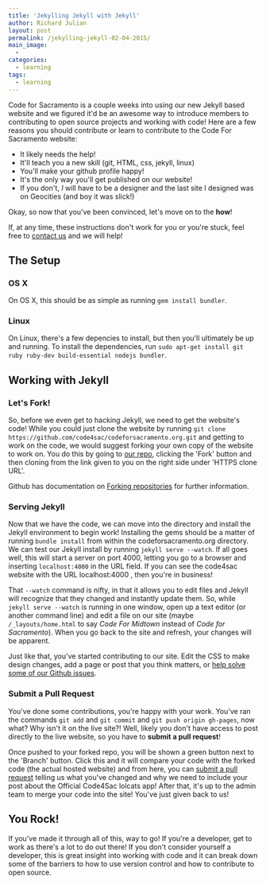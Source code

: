 ```yaml
---
title: 'Jekylling Jekyll with Jekyll'
author: Richard Julian
layout: post
permalink: /jekylling-jekyll-02-04-2015/
main_image:
  -
categories:
  - learning
tags:
  - learning
---
```


Code for Sacramento is a couple weeks into using our new Jekyll based website and we figured it'd be an awesome way to introduce members to contributing to open source projects and working with code! Here are a few reasons you should contribute or learn to contribute to the Code For Sacramento website:
* It likely needs the help!
* It'll teach you a new skill (git, HTML, css, jekyll, linux)
* You'll make your github profile happy!
* It's the only way you'll get published on our website!
* If you don't, *I* will have to be a designer and the last site I designed was on Geocities (and boy it was slick!)

Okay, so now that you've been convinced, let's move on to the **how**! 

If, at any time, these instructions don't work for you or you're stuck, feel free to [contact us](/contact) and we will help!


## The Setup 

### OS X

On OS X, this should be as simple as running `gem install bundler`.

### Linux

On Linux, there's a few depencies to install, but then you'll ultimately be up and running. To install the dependencies, run `sudo apt-get install git ruby ruby-dev build-essential nodejs bundler`.

## Working with Jekyll

### Let's Fork!

So, before we even get to hacking Jekyll, we need to get the website's code! While you could just clone the website by running `git clone https://github.com/code4sac/codeforsacramento.org.git` and getting to work on the code, we would suggest forking your own copy of the website to work on. You do this by going to [our repo](https://github.com/code4sac/codeforsacramento.org), clicking the 'Fork' button and then cloning from the link given to you on the right side under 'HTTPS clone URL'.

Github has documentation on [Forking repositories](https://help.github.com/articles/fork-a-repo/) for further information.

### Serving Jekyll

Now that we have the code, we can move into the directory and install the Jekyll environment to begin work! Installing the gems should be a matter of running `bundle install` from within the codeforsacramento.org directory. We can test our Jekyll install by running `jekyll serve --watch`. If all goes well, this will start a server on port 4000, letting you go to a browser and inserting `localhost:4000` in the URL field. If you can see the code4sac website with the URL localhost:4000 , then you're in business!

That `--watch` command is nifty, in that it allows you to edit files and Jekyll will recognize that they changed and instantly update them. So, while `jekyll serve --watch` is running in one window, open up a text editor (or another command line) and edit a file on our site (maybe `/_layouts/home.html` to say *Code For Midtown* instead of *Code for Sacramento*). When you go back to the site and refresh, your changes will be apparent.

Just like that, you've started contributing to our site. Edit the CSS to make design changes, add a page or post that you think matters, or [help solve some of our Github issues](https://github.com/code4sac/codeforsacramento.org/issues).

### Submit a Pull Request

You've done some contributions, you're happy with your work. You've ran the commands `git add` and `git commit` and `git push origin gh-pages`, now what? Why isn't it on the live site?! Well, likely you don't have access to post directly to the live website, so you have to **submit a pull request**!

Once pushed to your forked repo, you will be shown a green button next to the 'Branch' button. Click this and it will compare your code with the forked code (the actual hosted website) and from here, you can [submit a pull request](https://help.github.com/articles/using-pull-requests/) telling us what you've changed and why we need to include your post about the Official Code4Sac lolcats app! After that, it's up to the admin team to merge your code into the site! You've just given back to
us!

## You Rock!

If you've made it through all of this, way to go! If you're a developer, get to work as there's a lot to do out there! If you don't consider yourself a developer, this is great insight into working with code and it can break down some of the barriers to how to use version control and how to contribute to open source. 

